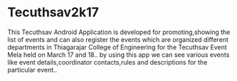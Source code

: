 # Tecuthsav2k17
This Tecuthsav Android Application is developed for promoting,showing the list of events and can also register the events which are organized different departments in Thiagarajar College of Engineering for the Tecuthsav Event Mela held on March 17 and 18.. by using this app we can see various events like event details,coordinator contacts,rules and descriptions for the particular event..
